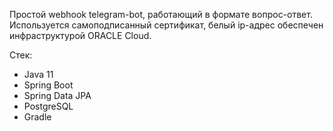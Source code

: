 Простой webhook telegram-bot, работающий в формате вопрос-ответ. Используется самоподписанный сертификат, белый ip-адрес обеспечен инфраструктурой ORACLE Cloud.

Стек:
- Java 11
- Spring Boot
- Spring Data JPA
- PostgreSQL
- Gradle
